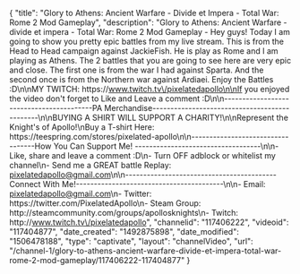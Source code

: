 {
    "title": "Glory to Athens: Ancient Warfare - Divide et Impera - Total War: Rome 2 Mod Gameplay",
    "description": "Glory to Athens: Ancient Warfare - divide et impera - Total War: Rome 2 Mod Gameplay - Hey guys!  Today I am going to show you pretty epic battles from my live stream.  This is from the Head to Head campaign against JackieFish.  He is play as Rome and I am playing as Athens.  The 2 battles that you are going to see here are very epic and close.  The first one is from the war I had against Sparta.  And the second once is from the Northern war against Ardiaei.  Enjoy the Battles :D\n\nMY TWITCH: https:\/\/www.twitch.tv\/pixelatedapollo\n\nIf you enjoyed the video don't forget to Like and Leave a comment :D\n\n-----------------------------------------PA Merchandise----------------------------------------------\n\nBUYING A SHIRT WILL SUPPORT A CHARITY!\n\nRepresent the Knight's of Apollo!\nBuy a T-shirt Here: https:\/\/teespring.com\/stores\/pixelated-apollo\n\n----------------------------------How You Can Support Me! -----------------------------------\n\n- Like, share and leave a comment :D\n- Turn OFF adblock or whitelist my channel\n- Send me a GREAT battle Replay: pixelatedapollo@gmail.com\n\n------------------------------------------Connect With Me!-----------------------------------------\n\n- Email: pixelatedapollo@gmail.com\n- Twitter: https:\/\/twitter.com\/PixelatedApollo\n- Steam Group:  http:\/\/steamcommunity.com\/groups\/apollosknights\n- Twitch: http:\/\/www.twitch.tv\/pixelatedapollo",
    "channelid": "117406222",
    "videoid": "117404877",
    "date_created": "1492875898",
    "date_modified": "1506478188",
    "type": "captivate",
    "layout": "channelVideo",
    "url": "\/channel-1\/glory-to-athens-ancient-warfare-divide-et-impera-total-war-rome-2-mod-gameplay\/117406222-117404877"
}